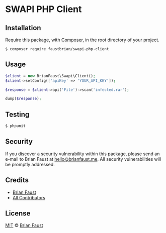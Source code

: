 # SWAPI PHP Client

## Installation

Require this package, with [Composer](https://getcomposer.org/), in the root directory of your project.

```
$ composer require faustbrian/swapi-php-client
```

## Usage

```php
$client = new BrianFaust\Swapi\Client();
$client->setConfig(['apiKey' => 'YOUR_API_KEY']);

$response = $client->api('File')->scan('infected.rar');

dump($response);
```

## Testing

``` bash
$ phpunit
```

## Security

If you discover a security vulnerability within this package, please send an e-mail to Brian Faust at hello@brianfaust.me. All security vulnerabilities will be promptly addressed.

## Credits

- [Brian Faust](https://github.com/faustbrian)
- [All Contributors](../../contributors)

## License

[MIT](LICENSE) © [Brian Faust](https://brianfaust.me)
